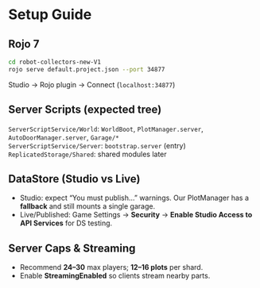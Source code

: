 # Setup Guide

## Rojo 7
```bash
cd robot-collectors-new-V1
rojo serve default.project.json --port 34877
```
Studio → Rojo plugin → Connect (`localhost:34877`)

## Server Scripts (expected tree)
`ServerScriptService/World`: `WorldBoot`, `PlotManager.server`, `AutoDoorManager.server`, `Garage/*`  
`ServerScriptService/Server`: `bootstrap.server` (entry)  
`ReplicatedStorage/Shared`: shared modules later

## DataStore (Studio vs Live)
- Studio: expect “You must publish…” warnings. Our PlotManager has a **fallback** and still mounts a single garage.
- Live/Published: Game Settings → **Security** → **Enable Studio Access to API Services** for DS testing.

## Server Caps & Streaming
- Recommend **24–30** max players; **12–16 plots** per shard.
- Enable **StreamingEnabled** so clients stream nearby parts.

